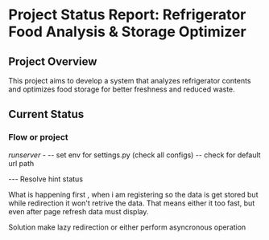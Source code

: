 # Project Status Report: Refrigerator Food Analysis & Storage Optimizer

## Project Overview

This project aims to develop a system that analyzes refrigerator contents and optimizes food storage for better freshness and reduced waste.

## Current Status

### Flow or project

_runserver_ -
-- set env for settings.py (check all configs)
-- check for default url path

--- Resolve hint status

What is happening first , when i am registering so the data is get stored but while redirection it won't retrive the data.
That means either it too fast, but even after page refresh data must display.

Solution make lazy redirection or either perform asyncronous operation

